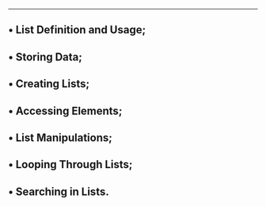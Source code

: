 ----------------------------------------------------------------------
• List Definition and Usage;
----------------------------------------------------------------------
• Storing Data;
----------------------------------------------------------------------
• Creating Lists;
----------------------------------------------------------------------
• Accessing Elements;
----------------------------------------------------------------------
• List Manipulations;
----------------------------------------------------------------------
• Looping Through Lists;
----------------------------------------------------------------------
• Searching in Lists.
----------------------------------------------------------------------
